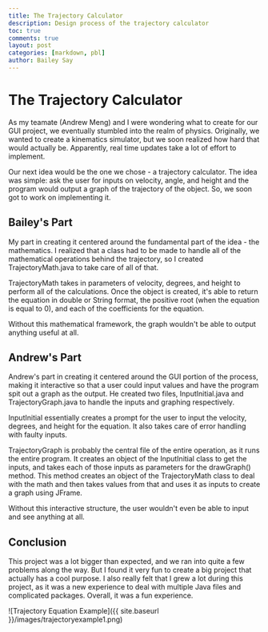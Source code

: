 ```yaml
---
title: The Trajectory Calculator
description: Design process of the trajectory calculator
toc: true
comments: true
layout: post
categories: [markdown, pbl]
author: Bailey Say
---
```


# The Trajectory Calculator

As my teamate (Andrew Meng) and I were wondering what to create for our GUI project, we eventually stumbled into the realm of physics. 
Originally, we wanted to create a kinematics simulator, but we soon realized how hard that would actually be. Apparently, real time updates 
take a lot of effort to implement.

Our next idea would be the one we chose - a trajectory calculator. The idea was simple: ask the user for inputs on velocity, angle, and 
height and the program would output a graph of the trajectory of the object. So, we soon got to work on implementing it.

## Bailey's Part

My part in creating it centered around the fundamental part of the idea - the mathematics. I realized that a class had to be made to 
handle all of the mathematical operations behind the trajectory, so I created TrajectoryMath.java to take care of all of that. 

TrajectoryMath takes in parameters of velocity, degrees, and height to perform all of the calculations. Once the object is created, it's 
able to return the equation in double or String format, the positive root (when the equation is equal to 0), and each of the coefficients 
for the equation.

Without this mathematical framework, the graph wouldn't be able to output anything useful at all.

## Andrew's Part

Andrew's part in creating it centered around the GUI portion of the process, making it interactive so that a user could input values and 
have the program spit out a graph as the output. He created two files, InputInitial.java and TrajectoryGraph.java to handle the inputs and 
graphing respectively.

InputInitial essentially creates a prompt for the user to input the velocity, degrees, and height for the equation. It also takes care of 
error handling with faulty inputs.

TrajectoryGraph is probably the central file of the entire operation, as it runs the entire program. It creates an object of the InputInitial 
class to get the inputs, and takes each of those inputs as parameters for the drawGraph() method. This method creates an object of the 
TrajectoryMath class to deal with the math and then takes values from that and uses it as inputs to create a graph using JFrame.

Without this interactive structure, the user wouldn't even be able to input and see anything at all.

## Conclusion

This project was a lot bigger than expected, and we ran into quite a few problems along the way. But I found it very fun to create a big 
project that actually has a cool purpose. I also really felt that I grew a lot during this project, as it was a new experience to deal with 
multiple Java files and complicated packages. Overall, it was a fun experience.

![Trajectory Equation Example]({{ site.baseurl }}/images/trajectoryexample1.png)